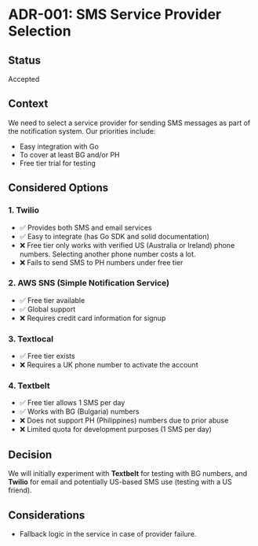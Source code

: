 # ADR-001: SMS Service Provider Selection

## Status
Accepted

## Context
We need to select a service provider for sending SMS messages as part of the notification system. Our priorities include:

- Easy integration with Go
- To cover at least BG and/or PH
- Free tier trial for testing

## Considered Options

### 1. Twilio
- ✅ Provides both SMS and email services
- ✅ Easy to integrate (has Go SDK and solid documentation)
- ❌ Free tier only works with verified US (Australia or Ireland) phone numbers. Selecting another phone number costs a lot.
- ❌ Fails to send SMS to PH numbers under free tier

### 2. AWS SNS (Simple Notification Service)
- ✅ Free tier available
- ✅ Global support
- ❌ Requires credit card information for signup

### 3. Textlocal
- ✅ Free tier exists
- ❌ Requires a UK phone number to activate the account

### 4. Textbelt
- ✅ Free tier allows 1 SMS per day
- ✅ Works with BG (Bulgaria) numbers
- ❌ Does not support PH (Philippines) numbers due to prior abuse
- ❌ Limited quota for development purposes (1 SMS per day)

## Decision
We will initially experiment with **Textbelt** for testing with BG numbers, and **Twilio** for email and potentially US-based SMS use (testing with a US friend).

## Considerations
- Fallback logic in the service in case of provider failure.

